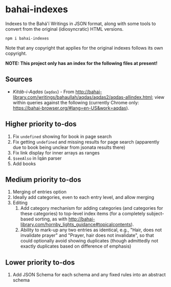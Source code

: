 # bahai-indexes

Indexes to the Bahá'í Writings in JSON format, along with some
tools to convert from the original (idiosyncratic) HTML versions.

```shell
npm i bahai-indexes
```

Note that any copyright that applies for the original indexes follows its own
copyright.

**NOTE: This project only has an index for the following files at present!**

## Sources

-  *Kitáb-i-Aqdas* (`aqdas`) - From <http://bahai-library.com/writings/bahaullah/aqdas/aqdas2/aqdas-allindex.html>;
    view within queries against the following (currently Chrome only:
    <https://bahai-browser.org/#lang=en-US&work=aqdas>).

## Higher priority to-dos

1. Fix `undefined` showing for book in page search
1. Fix getting `undefined` and missing results for page search (apparently due
    to book being unclear from jsonata results there)
1. Fix link display for inner arrays as ranges
1. `$seeAlso` in Íqán parser
1. Add books

## Medium priority to-dos

1. Merging of entries option
1. Ideally add categories, even to each entry level, and allow merging
1. Editing
    1. Add category mechanism for adding categories (and categories for these
        categories) to top-level index items (for a completely subject-based
        sorting, as with
        <http://bahai-library.com/hornby_lights_guidance#topicalcontents>).
    1. Ability to mark-up any two entries as identical, e.g.,
        "Hair, does not invalidate prayer" and
        "Prayer, hair does not invalidate", so that could optionally avoid
        showing duplicates (though admittedly not exactly duplicates based
        on difference of emphasis)

## Lower priority to-dos

1. Add JSON Schema for each schema and any fixed rules into an abstract schema
